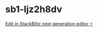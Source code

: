 # sb1-ljz2h8dv

[Edit in StackBlitz next generation editor ⚡️](https://stackblitz.com/~/github.com/krazyking00/sb1-ljz2h8dv)